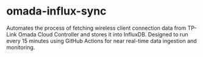 # omada-influx-sync
Automates the process of fetching wireless client connection data from TP-Link Omada Cloud Controller and stores it into InfluxDB. Designed to run every 15 minutes using GitHub Actions for near real-time data ingestion and monitoring.
